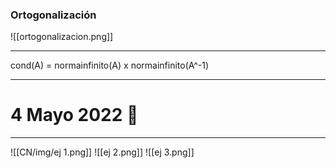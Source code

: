 ### Ortogonalización
![[ortogonalizacion.png]]

---

cond(A) = normainfinito(A) x normainfinito(A^-1)

---
# 4 Mayo 2022 🦧
---
![[CN/img/ej 1.png]]
![[ej 2.png]]
![[ej 3.png]]